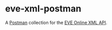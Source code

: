 # eve-xml-postman

A [Postman](https://www.getpostman.com/) collection for the [EVE Online XML API](https://eveonline-third-party-documentation.readthedocs.io/en/latest/xmlapi/index.html).
